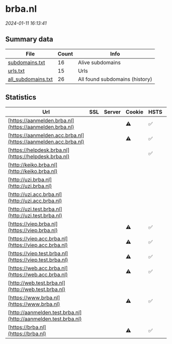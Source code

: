# brba.nl
*2024-01-11 16:13:41*
## Summary data
| File       | Count | Info |
|------------|-------|------|
|[subdomains.txt](/data/brba.nl/subdomains.txt)|16|Alive subdomains|
|[urls.txt](/data/brba.nl/urls.txt)|15|Urls|
|[all_subdomains.txt](/data/brba.nl/all_subdomains.txt)|26|All found subdomains (history)|
## Statistics
| Url | SSL | Server | Cookie | HSTS | CSP | XFO | XXP | RP | Tech |Title |
|------------|-------|------|------|------|------|------|------|------|------|------|
|[https://aanmelden.brba.nl](https://aanmelden.brba.nl)| ||:warning: |:white_check_mark: |:warning: | :white_check_mark: | :white_check_mark: | :white_check_mark: |HSTS|BRBA-AANMELDEN|
|[https://aanmelden.acc.brba.nl](https://aanmelden.acc.brba.nl)| ||:warning: |:white_check_mark: |:warning: | :white_check_mark: | | :white_check_mark: |HSTS|BRBA-AANMELDEN|
|[https://helpdesk.brba.nl](https://helpdesk.brba.nl)| || |:white_check_mark: | | :white_check_mark: | :white_check_mark: | :white_check_mark: |HSTS||
|[http://keiko.brba.nl](http://keiko.brba.nl)| || | | | | | :white_check_mark: |||
|[http://uzi.brba.nl](http://uzi.brba.nl)| || | | | | | :white_check_mark: |||
|[http://uzi.acc.brba.nl](http://uzi.acc.brba.nl)| || | | | | | :white_check_mark: |||
|[http://uzi.test.brba.nl](http://uzi.test.brba.nl)| || | | | | | :white_check_mark: |||
|[https://viep.brba.nl](https://viep.brba.nl)| ||:warning: |:white_check_mark: |:warning: | :white_check_mark: | :white_check_mark: | :white_check_mark: |HSTS|Redirecting to h...|
|[https://viep.acc.brba.nl](https://viep.acc.brba.nl)| ||:warning: |:white_check_mark: | :white_check_mark:| :white_check_mark: | | :white_check_mark: |HSTS|Redirecting to h...|
|[https://viep.test.brba.nl](https://viep.test.brba.nl)| ||:warning: |:white_check_mark: |:warning: | :white_check_mark: | | :white_check_mark: |HSTS|Redirecting to h...|
|[https://web.acc.brba.nl](https://web.acc.brba.nl)| ||:warning: |:white_check_mark: |:warning: | :white_check_mark: | | :white_check_mark: |HSTS|Redirecting to h...|
|[http://web.test.brba.nl](http://web.test.brba.nl)| || | | | | | :white_check_mark: |||
|[https://www.brba.nl](https://www.brba.nl)| ||:warning: |:white_check_mark: |:warning: | :white_check_mark: | :white_check_mark: | :white_check_mark: |HSTS|Redirecting to h...|
|[http://aanmelden.test.brba.nl](http://aanmelden.test.brba.nl)| || | | | | | :white_check_mark: |||
|[https://brba.nl](https://brba.nl)| ||:warning: |:white_check_mark: |:warning: | :white_check_mark: | :white_check_mark: | :white_check_mark: |HSTS|Redirecting to h...|